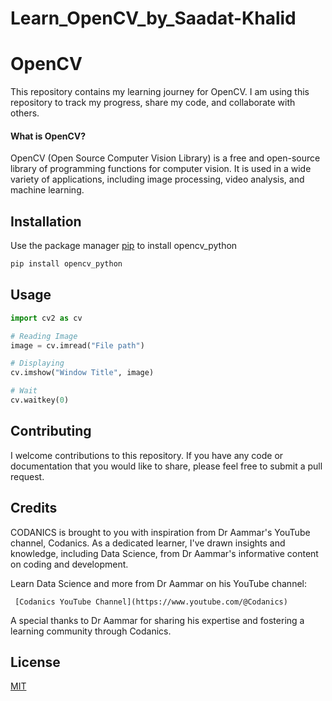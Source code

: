 # Learn_OpenCV_by_Saadat-Khalid

# OpenCV

This repository contains my learning journey for OpenCV. I am using this repository to track my progress, share my code, and collaborate with others.

#### What is OpenCV?

OpenCV (Open Source Computer Vision Library) is a free and open-source library of programming functions for computer vision. It is used in a wide variety of applications, including image processing, video analysis, and machine learning.

## Installation

Use the package manager [pip](https://pip.pypa.io/en/stable/) to install opencv_python

```bash
pip install opencv_python
```

## Usage

```python
import cv2 as cv

# Reading Image
image = cv.imread("File path")

# Displaying
cv.imshow("Window Title", image)

# Wait
cv.waitkey(0)
```

## Contributing

I welcome contributions to this repository. If you have any code or documentation that you would like to share, please feel free to submit a pull request.

## Credits

CODANICS is brought to you with inspiration from Dr Aammar's YouTube channel, Codanics. As a dedicated learner, I've drawn insights and knowledge, including Data Science, from Dr Aammar's informative content on coding and development.

Learn Data Science and more from Dr Aammar on his YouTube channel:

     [Codanics YouTube Channel](https://www.youtube.com/@Codanics)

A special thanks to Dr Aammar for sharing his expertise and fostering a learning community through Codanics.

## License

[MIT](https://choosealicense.com/licenses/mit/)
